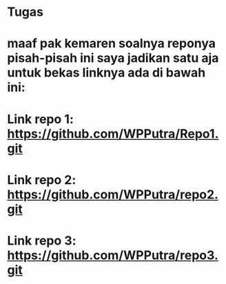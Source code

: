 # Tugas

# maaf pak kemaren soalnya reponya pisah-pisah ini saya jadikan satu aja untuk bekas linknya ada di bawah ini:
# Link repo 1: https://github.com/WPPutra/Repo1.git
# Link repo 2: https://github.com/WPPutra/repo2.git
# Link repo 3: https://github.com/WPPutra/repo3.git
